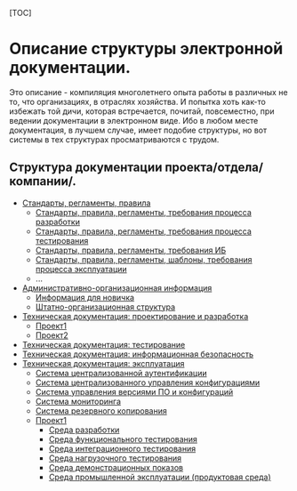 [TOC]

Описание структуры электронной документации.
============================================

Это описание - компиляция многолетнего опыта работы в различных не то, что организациях, в отраслях хозяйства. И попытка хоть как-то избежать той дичи, которая встречается, почитай, повсеместно, при ведении документации в электронном виде. Ибо в любом месте документация, в лучшем случае, имеет подобие структуры, но вот системы в тех структурах просматриваются с трудом.

Структура документации проекта/отдела/компании/.
------------------------------------------------

* [Стандарты, регламенты, правила](specs/README.md)
  * [Стандарты, правила, регламенты, требования процесса разработки](specs/dev/README.md)
  * [Стандарты, правила, регламенты, требования процесса тестирования](specs/test/README.md)
  * [Стандарты, правила, регламенты, требования ИБ](specs/secure/README.md)
  * [Стандарты, правила, регламенты, шаблоны, требования процесса эксплуатации](specs/ops/README.md)
  * ...
* [Административно-организационная информация](management/README.md)
  * [Информация для новичка]()
  * [Штатно-организационная структура]()
* [Техническая документация: проектирование и разработка](dev/README.md)
  * [Проект1](dev/prj1/README.md)
  * [Проект2](dev/prj2/README.md)
* [Техническая документация: тестирование](test/README.md)
* [Техническая документация: информационная безопасность](secure/README.md)
* [Техническая документация: эксплуатация](ops/README.md)
  * [Система централизованной аутентификации](ops/auth.md)
  * [Система централизованного управления конфигурациями](ops/cms.md)
  * [Система управления версиями ПО и конфигураций](opc/vcs.md)
  * [Система мониторинга](ops/monitoring.md)
  * [Система резервного копирования](ops/backup.md)
  * [Проект1](ops/prj1/README.md)
    * [Среда разработки](ops/prj1/dev.md)
    * [Среда функционального тестирования](ops/prj1/ft.md)
    * [Среда интеграционного тестирования](ops/prj1/it.md)
    * [Среда нагрузочного тестирования](ops/prj1/st.md)
    * [Среда демонстрационных показов](ops/prj1/demo.md)
    * [Среда промышленной эксплуатации (продуктовая среда)](ops/prj1/prod.md)
